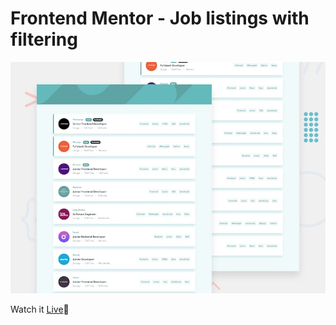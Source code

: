 # Frontend Mentor - Job listings with filtering

![Design preview for the Job listings with filtering coding challenge](./design/desktop-preview.jpg)

Watch it [Live](https://trusting-murdock-95f956.netlify.app/)🚀
